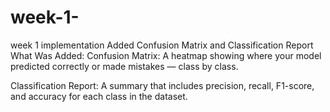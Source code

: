 # week-1-
week 1 implementation
Added Confusion Matrix and Classification Report
What Was Added:
Confusion Matrix: A heatmap showing where your model predicted correctly or made mistakes — class by class.

Classification Report: A summary that includes precision, recall, F1-score, and accuracy for each class in the dataset.
